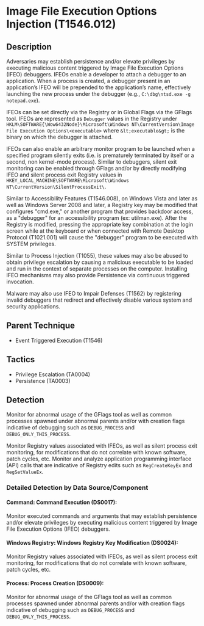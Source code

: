 # Image File Execution Options Injection (T1546.012)

## Description
Adversaries may establish persistence and/or elevate privileges by executing malicious content triggered by Image File Execution Options (IFEO) debuggers. IFEOs enable a developer to attach a debugger to an application. When a process is created, a debugger present in an application’s IFEO will be prepended to the application’s name, effectively launching the new process under the debugger (e.g., ```C:\dbg\ntsd.exe -g  notepad.exe```). 

IFEOs can be set directly via the Registry or in Global Flags via the GFlags tool.  IFEOs are represented as ```Debugger``` values in the Registry under ```HKLM\SOFTWARE{\Wow6432Node}\Microsoft\Windows NT\CurrentVersion\Image File Execution Options\<executable>``` where ```&lt;executable&gt;``` is the binary on which the debugger is attached. 

IFEOs can also enable an arbitrary monitor program to be launched when a specified program silently exits (i.e. is prematurely terminated by itself or a second, non kernel-mode process).   Similar to debuggers, silent exit monitoring can be enabled through GFlags and/or by directly modifying IFEO and silent process exit Registry values in ```HKEY_LOCAL_MACHINE\SOFTWARE\Microsoft\Windows NT\CurrentVersion\SilentProcessExit\```.  

Similar to Accessibility Features (T1546.008), on Windows Vista and later as well as Windows Server 2008 and later, a Registry key may be modified that configures "cmd.exe," or another program that provides backdoor access, as a "debugger" for an accessibility program (ex: utilman.exe). After the Registry is modified, pressing the appropriate key combination at the login screen while at the keyboard or when connected with Remote Desktop Protocol (T1021.001) will cause the "debugger" program to be executed with SYSTEM privileges. 

Similar to Process Injection (T1055), these values may also be abused to obtain privilege escalation by causing a malicious executable to be loaded and run in the context of separate processes on the computer.  Installing IFEO mechanisms may also provide Persistence via continuous triggered invocation.

Malware may also use IFEO to Impair Defenses (T1562) by registering invalid debuggers that redirect and effectively disable various system and security applications.  

## Parent Technique
- Event Triggered Execution (T1546)

## Tactics
- Privilege Escalation (TA0004)
- Persistence (TA0003)

## Detection
Monitor for abnormal usage of the GFlags tool as well as common processes spawned under abnormal parents and/or with creation flags indicative of debugging such as ```DEBUG_PROCESS``` and ```DEBUG_ONLY_THIS_PROCESS```. 

Monitor Registry values associated with IFEOs, as well as silent process exit monitoring, for modifications that do not correlate with known software, patch cycles, etc. Monitor and analyze application programming interface (API) calls that are indicative of Registry edits such as ```RegCreateKeyEx``` and ```RegSetValueEx```. 

### Detailed Detection by Data Source/Component
#### Command: Command Execution (DS0017): 
Monitor executed commands and arguments that may establish persistence and/or elevate privileges by executing malicious content triggered by Image File Execution Options (IFEO) debuggers.

#### Windows Registry: Windows Registry Key Modification (DS0024): 
Monitor Registry values associated with IFEOs, as well as silent process exit monitoring, for modifications that do not correlate with known software, patch cycles, etc.

#### Process: Process Creation (DS0009): 
Monitor for abnormal usage of the GFlags tool as well as common processes spawned under abnormal parents and/or with creation flags indicative of debugging such as ```DEBUG_PROCESS``` and ```DEBUG_ONLY_THIS_PROCESS```. 

